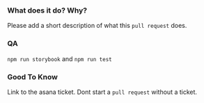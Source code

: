 ### What does it do? Why?

Please add a short description of what this `pull request` does.

### QA

`npm run storybook` and `npm run test`

### Good To Know

Link to the asana ticket. Dont start a `pull request` without a ticket.
